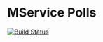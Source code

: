 # MService Polls

[![Build Status](https://semaphoreci.com/api/v1/makeomatic/mservice-polls/branches/master/shields_badge.svg)](https://semaphoreci.com/makeomatic/mservice-polls)
